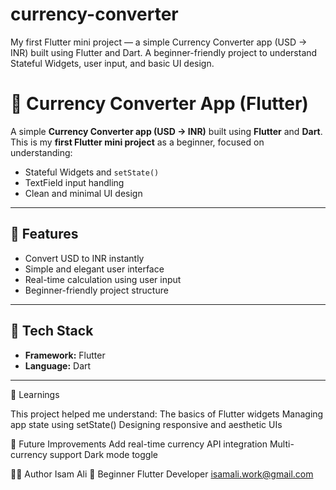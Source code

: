 # currency-converter
My first Flutter mini project — a simple Currency Converter app (USD → INR) built using Flutter and Dart. A beginner-friendly project to understand Stateful Widgets, user input, and basic UI design.

# 💱 Currency Converter App (Flutter)

A simple **Currency Converter app (USD → INR)** built using **Flutter** and **Dart**.  
This is my **first Flutter mini project** as a beginner, focused on understanding:
- Stateful Widgets and `setState()`
- TextField input handling
- Clean and minimal UI design

---

## 📱 Features
- Convert USD to INR instantly  
- Simple and elegant user interface  
- Real-time calculation using user input  
- Beginner-friendly project structure  

---

## 🧩 Tech Stack
- **Framework:** Flutter  
- **Language:** Dart  

---

🧠 Learnings

This project helped me understand:
The basics of Flutter widgets
Managing app state using setState()
Designing responsive and aesthetic UIs

🌟 Future Improvements
Add real-time currency API integration
Multi-currency support
Dark mode toggle

🧑‍💻 Author
Isam Ali
📍 Beginner Flutter Developer
isamali.work@gmail.com

